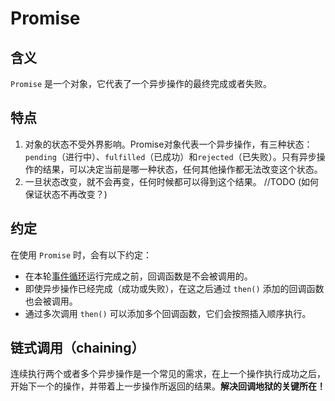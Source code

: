 # Promise
## 含义
`Promise` 是一个对象，它代表了一个异步操作的最终完成或者失败。
## 特点
1. 对象的状态不受外界影响。Promise对象代表一个异步操作，有三种状态：`pending`（进行中）、`fulfilled`（已成功）和`rejected`（已失败）。只有异步操作的结果，可以决定当前是哪一种状态，任何其他操作都无法改变这个状态。
2. 一旦状态改变，就不会再变，任何时候都可以得到这个结果。 //TODO (如何保证状态不再改变？)
## 约定
在使用 `Promise` 时，会有以下约定：
+ 在本轮[事件循环](./event_loop.md)运行完成之前，回调函数是不会被调用的。
+ 即使异步操作已经完成（成功或失败），在这之后通过 `then()` 添加的回调函数也会被调用。
+ 通过多次调用 `then()` 可以添加多个回调函数，它们会按照插入顺序执行。
## 链式调用（chaining）
连续执行两个或者多个异步操作是一个常见的需求，在上一个操作执行成功之后，开始下一个的操作，并带着上一步操作所返回的结果。**解决回调地狱的关键所在！**




